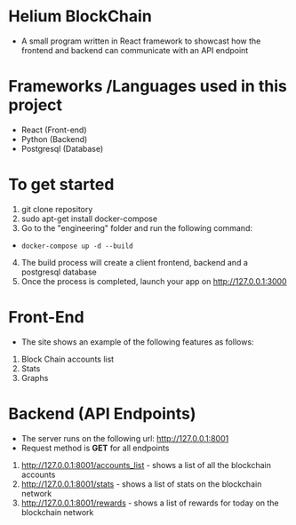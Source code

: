 # Helium BlockChain 
- A small program written in React framework to showcast how the frontend and backend can communicate with an API endpoint

# Frameworks /Languages used in this project
- React (Front-end)
- Python (Backend)
- Postgresql (Database)

# To get started
1. git clone repository
2. sudo apt-get install docker-compose
3. Go to the "engineering" folder and run the following command:
  - `docker-compose up -d --build`
4. The build process will create a client frontend, backend and a postgresql database
5. Once the process is completed, launch your app on http://127.0.0.1:3000

# Front-End
- The site shows an example of the following features as follows:
1. Block Chain accounts list
2. Stats
3. Graphs

# Backend (API Endpoints)
- The server runs on the following url: http://127.0.0.1:8001
- Request method is **GET** for all endpoints
1. http://127.0.0.1:8001/accounts_list - shows a list of all the blockchain accounts
2. http://127.0.0.1:8001/stats - shows a list of stats on the blockchain network
3. http://127.0.0.1:8001/rewards - shows a list of rewards for today on the blockchain network

